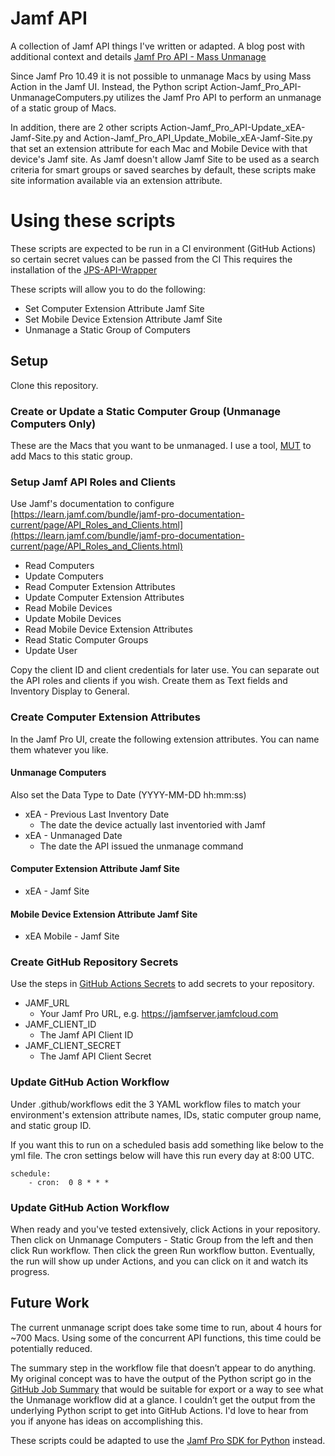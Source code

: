 # Jamf API
A collection of Jamf API things I've written or adapted. A blog post with additional context and details [Jamf Pro API - Mass Unmanage](https://www.rfgeeks.com/jens-blog/jamf-pro-api-mass-unmanage)

Since Jamf Pro 10.49 it is not possible to unmanage Macs by using Mass Action in the Jamf UI. Instead, the Python script Action-Jamf_Pro_API-UnmanageComputers.py utilizes the Jamf Pro API to perform an unmanage of a static group of Macs.

In addition, there are 2 other scripts Action-Jamf_Pro_API-Update_xEA-Jamf-Site.py and Action-Jamf_Pro_API_Update_Mobile_xEA-Jamf-Site.py that set an extension attribute for each Mac and Mobile Device with that device's Jamf site. As Jamf doesn't allow Jamf Site to be used as a search criteria for smart groups or saved searches by default, these scripts make site information available via an extension attribute. 

# Using these scripts
These scripts are expected to be run in a CI environment (GitHub Actions) so certain secret values can be passed from the CI
This requires the installation of the [JPS-API-Wrapper](https://gitlab.com/cvtc/appleatcvtc/jps-api-wrapper )

These scripts will allow you to do the following:
- Set Computer Extension Attribute Jamf Site 
- Set Mobile Device Extension Attribute Jamf Site 
- Unmanage a Static Group of Computers

## Setup
Clone this repository.

### Create or Update a Static Computer Group (Unmanage Computers Only)
These are the Macs that you want to be unmanaged. I use a tool, [MUT](https://github.com/jamf/mut) to add Macs to this static group.

### Setup Jamf API Roles and Clients
Use Jamf's documentation to configure [https://learn.jamf.com/bundle/jamf-pro-documentation-current/page/API_Roles_and_Clients.html](https://learn.jamf.com/bundle/jamf-pro-documentation-current/page/API_Roles_and_Clients.html)

- Read Computers
- Update Computers
- Read Computer Extension Attributes
- Update Computer Extension Attributes
- Read Mobile Devices
- Update Mobile Devices
- Read Mobile Device Extension Attributes
- Read Static Computer Groups
- Update User

Copy the client ID and client credentials for later use. You can separate out the API roles and clients if you wish. Create them as Text fields and Inventory Display to General.

### Create Computer Extension Attributes
In the Jamf Pro UI, create the following extension attributes. You can name them whatever you like.

#### Unmanage Computers
Also set the Data Type to Date (YYYY-MM-DD hh:mm:ss)

- xEA - Previous Last Inventory Date
  * The date the device actually last inventoried with Jamf
- xEA - Unmanaged Date
  * The date the API issued the unmanage command

#### Computer Extension Attribute Jamf Site 
- xEA - Jamf Site

#### Mobile Device Extension Attribute Jamf Site 
- xEA Mobile - Jamf Site

### Create GitHub Repository Secrets 
Use the steps in [GitHub Actions Secrets](https://docs.github.com/en/actions/security-guides/using-secrets-in-github-actions#creating-secrets-for-a-repository) to add secrets to your repository.

- JAMF_URL
  * Your Jamf Pro URL, e.g. https://jamfserver.jamfcloud.com
- JAMF_CLIENT_ID
  * The Jamf API Client ID
- JAMF_CLIENT_SECRET
  * The Jamf API Client Secret

### Update GitHub Action Workflow
Under .github/workflows edit the 3 YAML workflow files to match your environment's extension attribute names, IDs, static computer group name, and static group ID.

If you want this to run on a scheduled basis add something like below to the yml file. The cron settings below will have this run every day at 8:00 UTC.

    schedule:
        - cron:  0 8 * * *

### Update GitHub Action Workflow
When ready and you've tested extensively, click Actions in your repository. Then click on Unmanage Computers - Static Group from the left and then click Run workflow. Then click the green Run workflow button. Eventually, the run will show up under Actions, and you can click on it and watch its progress.

## Future Work
The current unmanage script does take some time to run, about 4 hours for ~700 Macs. Using some of the concurrent API functions, this time could be potentially reduced. 

The summary step in the workflow file that doesn’t appear to do anything.  My original concept was to have the output of the Python script go in the [GitHub Job Summary](https://docs.github.com/en/actions/using-workflows/workflow-commands-for-github-actions#adding-a-job-summar) that would be suitable for export or a way to see what the Unmanage workflow did at a glance. I couldn’t get the output from the underlying Python script to get into GitHub Actions. I'd love to hear from you if anyone has ideas on accomplishing this.

These scripts could be adapted to use the [Jamf Pro SDK for Python](https://github.com/macadmins/jamf-pro-sdk-python) instead. 
